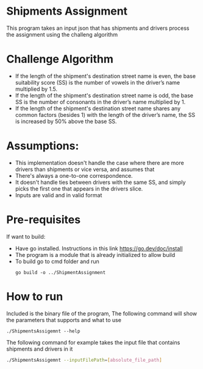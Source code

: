 # Shipments Assignment

This program takes an input json that has shipments and drivers process the assignment using the challeng algorithm


# Challenge Algorithm

- If the length of the shipment's destination street name is even, the base suitability score (SS) is the number of vowels in the driver’s name multiplied by 1.5.
- If the length of the shipment's destination street name is odd, the base SS is the number of consonants in the driver’s name multiplied by 1.
- If the length of the shipment's destination street name shares any common factors (besides 1) with the length of the driver’s name, the SS is increased by 50% above the base SS.

# Assumptions:
- This implementation doesn't handle the case where there are more drivers than shipments or vice versa, and assumes that 
- There's always a one-to-one correspondence.
- It doesn't handle ties between drivers with the same SS, and simply picks the first one that appears in the drivers slice. 
- Inputs are valid and in valid format

# Pre-requisites

If want to build:
- Have go installed. Instructions in this link https://go.dev/doc/install
- The program is a module that is already initialized to allow build
- To build go to cmd folder and run 
    ```
    go build -o ../ShipmentAssignment
    ```

# How to run

Included is the binary file of the program, The following command will show the parameters that supports and what to use

```
./ShipmentsAssigemnt --help
```

The following command for example takes the input file that contains shipments and drivers in it
```bash
./ShipmentsAssigemnt --inputFilePath=[absolute_file_path]
```